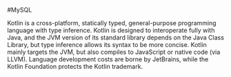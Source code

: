 #MySQLKotlin is a cross-platform, statically typed, general-purpose programming language with type inference. Kotlin is designed to interoperate fully with Java, and the JVM version of its standard library depends on the Java Class Library, but type inference allows its syntax to be more concise. Kotlin mainly targets the JVM, but also compiles to JavaScript or native code (via LLVM). Language development costs are borne by JetBrains, while the Kotlin Foundation protects the Kotlin trademark.